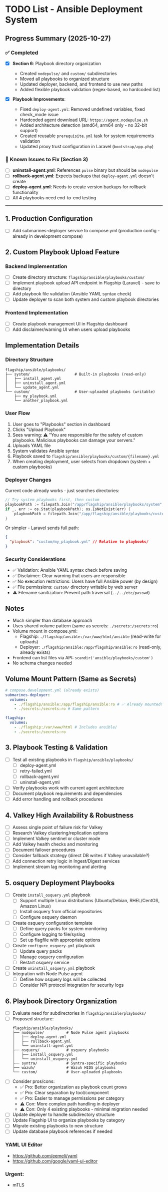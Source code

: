 # TODO List - Ansible Deployment System

## Progress Summary (2025-10-27)

### ✅ Completed

- [x] **Section 6**: Playbook directory organization

  - Created `nodepulse/` and `custom/` subdirectories
  - Moved all playbooks to organized structure
  - Updated deployer, backend, and frontend to use new paths
  - Added flexible playbook validation (regex-based, no hardcoded list)

- [x] **Playbook Improvements**:
  - Fixed `deploy-agent.yml`: Removed undefined variables, fixed check_mode issue
  - Hardcoded agent download URL: `https://agent.nodepulse.sh`
  - Added architecture detection (amd64, arm64 only - no 32-bit support)
  - Created reusable `prerequisite.yml` task for system requirements validation
  - Updated proxy trust configuration in Laravel (`bootstrap/app.php`)

### 🚧 Known Issues to Fix (Section 3)

- [ ] **uninstall-agent.yml**: References `pulse` binary but should be `nodepulse`
- [ ] **rollback-agent.yml**: Expects backups that `deploy-agent.yml` doesn't create
- [ ] **deploy-agent.yml**: Needs to create version backups for rollback functionality
- [ ] All 4 playbooks need end-to-end testing

---

## 1. Production Configuration

- [ ] Add submarines-deployer service to compose.yml (production config - already in development compose)

## 2. Custom Playbook Upload Feature

### Backend Implementation

- [ ] Create directory structure: `flagship/ansible/playbooks/custom/`
- [ ] Implement playbook upload API endpoint in Flagship (Laravel) - save to directory
- [ ] Add playbook file validation (Ansible YAML syntax check)
- [ ] Update deployer to scan both system and custom playbook directories

### Frontend Implementation

- [ ] Create playbook management UI in Flagship dashboard
- [ ] Add disclaimer/warning UI when users upload playbooks

## Implementation Details

### Directory Structure

```
flagship/ansible/playbooks/
├── system/                    # Built-in playbooks (read-only)
│   ├── install_agent.yml
│   ├── uninstall_agent.yml
│   └── update_agent.yml
└── custom/                    # User-uploaded playbooks (writable)
    ├── my_playbook.yml
    └── another_playbook.yml
```

### User Flow

1. User goes to "Playbooks" section in dashboard
2. Clicks "Upload Playbook"
3. Sees warning: ⚠️ "You are responsible for the safety of custom playbooks. Malicious playbooks can damage your servers."
4. Uploads YAML file
5. System validates Ansible syntax
6. Playbook saved to `flagship/ansible/playbooks/custom/{filename}.yml`
7. When creating deployment, user selects from dropdown (system + custom playbooks)

### Deployer Changes

Current code already works - just searches directories:

```go
// Try system playbooks first, then custom
playbookPath := filepath.Join("/app/flagship/ansible/playbooks/system", playbook)
if _, err := os.Stat(playbookPath); os.IsNotExist(err) {
    playbookPath = filepath.Join("/app/flagship/ansible/playbooks/custom", playbook)
}
```

Or simpler - Laravel sends full path:

```json
{
  "playbook": "custom/my_playbook.yml" // Relative to playbooks/
}
```

### Security Considerations

- ✅ Validation: Ansible YAML syntax check before saving
- ✅ Disclaimer: Clear warning that users are responsible
- ✅ No execution restrictions: Users have full Ansible power (by design)
- ✅ File permissions: `custom/` directory writable by web server
- ⚠️ Filename sanitization: Prevent path traversal (`../../etc/passwd`)

## Notes

- Much simpler than database approach
- Uses shared volume pattern (same as secrets: `./secrets:/secrets:ro`)
- Volume mount in compose.yml:
  - Flagship: `./flagship/ansible:/var/www/html/ansible` (read-write for uploads)
  - Deployer: `./flagship/ansible:/app/flagship/ansible:ro` (read-only, already exists)
- Frontend can list files via API: `scandir('ansible/playbooks/custom')`
- No schema changes needed

## Volume Mount Pattern (Same as Secrets)

```yaml
# compose.development.yml (already exists)
submarines-deployer:
  volumes:
    - ./flagship/ansible:/app/flagship/ansible:ro # ✅ Already mounted!
    - ./secrets:/secrets:ro # Same pattern

flagship:
  volumes:
    - ./flagship:/var/www/html # Includes ansible/
    - ./secrets:/secrets:ro
```

## 3. Playbook Testing & Validation

- [ ] Test all existing playbooks in `flagship/ansible/playbooks/`
  - [ ] deploy-agent.yml
  - [ ] retry-failed.yml
  - [ ] rollback-agent.yml
  - [ ] uninstall-agent.yml
- [ ] Verify playbooks work with current agent architecture
- [ ] Document playbook requirements and dependencies
- [ ] Add error handling and rollback procedures

## 4. Valkey High Availability & Robustness

- [ ] Assess single point of failure risk for Valkey
- [ ] Research Valkey clustering/replication options
- [ ] Implement Valkey sentinel or cluster mode
- [ ] Add Valkey health checks and monitoring
- [ ] Document failover procedures
- [ ] Consider fallback strategy (direct DB writes if Valkey unavailable?)
- [ ] Add connection retry logic in Ingest/Digest services
- [ ] Implement stream lag monitoring and alerting

## 5. osquery Deployment Playbooks

- [ ] Create `install_osquery.yml` playbook
  - [ ] Support multiple Linux distributions (Ubuntu/Debian, RHEL/CentOS, Amazon Linux)
  - [ ] Install osquery from official repositories
  - [ ] Configure osquery daemon
- [ ] Create osquery configuration template
  - [ ] Define query packs for system monitoring
  - [ ] Configure logging to file/syslog
  - [ ] Set up flagfile with appropriate options
- [ ] Create `configure_osquery.yml` playbook
  - [ ] Update query packs
  - [ ] Manage osquery configuration
  - [ ] Restart osquery service
- [ ] Create `uninstall_osquery.yml` playbook
- [ ] Integration with Node Pulse agent
  - [ ] Define how osquery logs will be collected
  - [ ] Consider NPI protocol integration for security logs

## 6. Playbook Directory Organization

- [ ] Evaluate need for subdirectories in `flagship/ansible/playbooks/`
- [ ] Proposed structure:
  ```
  flagship/ansible/playbooks/
  ├── nodepulse/          # Node Pulse agent playbooks
  │   ├── deploy-agent.yml
  │   ├── rollback-agent.yml
  │   └── uninstall-agent.yml
  ├── osquery/            # osquery playbooks
  │   ├── install_osquery.yml
  │   └── uninstall_osquery.yml
  ├── syntra/             # Syntra-specific playbooks
  ├── wazuh/              # Wazuh HIDS playbooks
  └── custom/             # User-uploaded playbooks
  ```
- [ ] Consider pros/cons:
  - ✅ Pro: Better organization as playbook count grows
  - ✅ Pro: Clear separation by tool/component
  - ✅ Pro: Easier to manage permissions per category
  - ⚠️ Con: More complex path handling in deployer
  - ⚠️ Con: Only 4 existing playbooks - minimal migration needed
- [ ] Update deployer to handle subdirectory structure
- [ ] Update Flagship UI to organize playbooks by category
- [ ] Migrate existing playbooks to new structure
- [ ] Update database playbook references if needed

### YAML UI Editor

- https://github.com/eemeli/yaml
- https://github.com/google/yaml-ui-editor

### Urgent:

- mTLS
